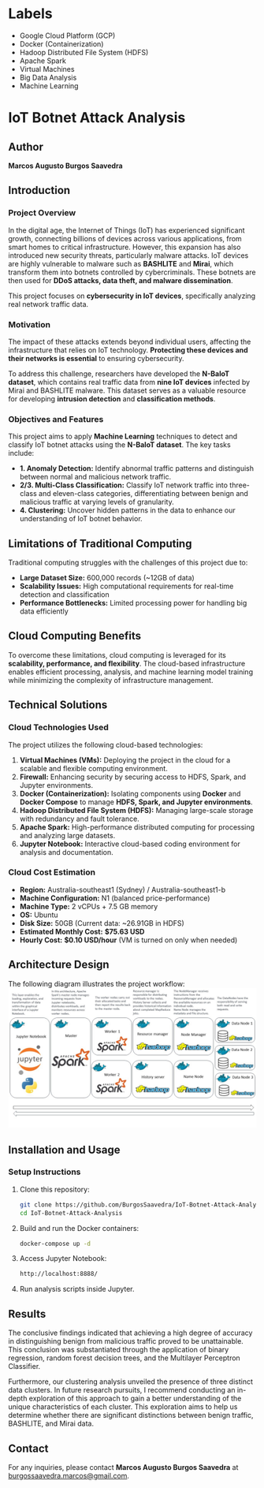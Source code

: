 # Labels

- Google Cloud Platform (GCP)
- Docker (Containerization)
- Hadoop Distributed File System (HDFS)
- Apache Spark
- Virtual Machines
- Big Data Analysis
- Machine Learning

# IoT Botnet Attack Analysis

## Author

**Marcos Augusto Burgos Saavedra**

## Introduction

### Project Overview

In the digital age, the Internet of Things (IoT) has experienced significant growth, connecting billions of devices across various applications, from smart homes to critical infrastructure. However, this expansion has also introduced new security threats, particularly malware attacks. IoT devices are highly vulnerable to malware such as **BASHLITE** and **Mirai**, which transform them into botnets controlled by cybercriminals. These botnets are then used for **DDoS attacks, data theft, and malware dissemination**.

This project focuses on **cybersecurity in IoT devices**, specifically analyzing real network traffic data.

### Motivation

The impact of these attacks extends beyond individual users, affecting the infrastructure that relies on IoT technology. **Protecting these devices and their networks is essential** to ensuring cybersecurity.

To address this challenge, researchers have developed the **N-BaIoT dataset**, which contains real traffic data from **nine IoT devices** infected by Mirai and BASHLITE malware. This dataset serves as a valuable resource for developing **intrusion detection** and **classification methods**.

### Objectives and Features

This project aims to apply **Machine Learning** techniques to detect and classify IoT botnet attacks using the **N-BaIoT dataset**. The key tasks include:

- **1. Anomaly Detection:** Identify abnormal traffic patterns and distinguish between normal and malicious network traffic.
- **2/3. Multi-Class Classification:** Classify IoT network traffic into three-class and eleven-class categories, differentiating between benign and malicious traffic at varying levels of granularity.
- **4. Clustering:** Uncover hidden patterns in the data to enhance our understanding of IoT botnet behavior.

## Limitations of Traditional Computing

Traditional computing struggles with the challenges of this project due to:

- **Large Dataset Size:** 600,000 records (~12GB of data)
- **Scalability Issues:** High computational requirements for real-time detection and classification
- **Performance Bottlenecks:** Limited processing power for handling big data efficiently

## Cloud Computing Benefits

To overcome these limitations, cloud computing is leveraged for its **scalability, performance, and flexibility**. The cloud-based infrastructure enables efficient processing, analysis, and machine learning model training while minimizing the complexity of infrastructure management.

## Technical Solutions

### Cloud Technologies Used

The project utilizes the following cloud-based technologies:

1. **Virtual Machines (VMs):** Deploying the project in the cloud for a scalable and flexible computing environment.
2. **Firewall:** Enhancing security by securing access to HDFS, Spark, and Jupyter environments.
3. **Docker (Containerization):** Isolating components using **Docker** and **Docker Compose** to manage **HDFS, Spark, and Jupyter environments**.
4. **Hadoop Distributed File System (HDFS):** Managing large-scale storage with redundancy and fault tolerance.
5. **Apache Spark:** High-performance distributed computing for processing and analyzing large datasets.
6. **Jupyter Notebook:** Interactive cloud-based coding environment for analysis and documentation.

### Cloud Cost Estimation

- **Region:** Australia-southeast1 (Sydney) / Australia-southeast1-b
- **Machine Configuration:** N1 (balanced price-performance)
- **Machine Type:** 2 vCPUs + 7.5 GB memory
- **OS:** Ubuntu
- **Disk Size:** 50GB (Current data: ~26.91GB in HDFS)
- **Estimated Monthly Cost:** **$75.63 USD**
- **Hourly Cost:** **$0.10 USD/hour** (VM is turned on only when needed)

## Architecture Design

The following diagram illustrates the project workflow:
![Architecture Design](figures/architecture_design.jpg)


## Installation and Usage

### Setup Instructions

1. Clone this repository:
   ```sh
   git clone https://github.com/BurgosSaavedra/IoT-Botnet-Attack-Analysis.git
   cd IoT-Botnet-Attack-Analysis
   ```
2. Build and run the Docker containers:
   ```sh
   docker-compose up -d
   ```
3. Access Jupyter Notebook:
   ```sh
   http://localhost:8888/
   ```
4. Run analysis scripts inside Jupyter.

## Results

The conclusive findings indicated that achieving a high degree of accuracy in distinguishing benign from malicious traffic proved to be unattainable. This conclusion was substantiated through the application of binary regression, random forest decision trees, and the Multilayer Perceptron Classifier.

Furthermore, our clustering analysis unveiled the presence of three distinct data clusters. In future research pursuits, I recommend conducting an in-depth exploration of this approach to gain a better understanding of the unique characteristics of each cluster. This exploration aims to help us determine whether there are significant distinctions between benign traffic, BASHLITE, and Mirai data.

## Contact

For any inquiries, please contact **Marcos Augusto Burgos Saavedra** at [burgossaavedra.marcos@gmail.com](mailto:your.email@example.com).
